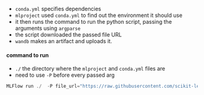 

- `conda.yml` specifies dependencies
- `mlproject` used `conda.yml` to find out the environment it should use
- it then runs the command to run the python script, passing the arguments using `argparse`
- the script downloaded the passed file URL
- `wandb` makes an artifact and uploads it.


#### command to run
- `./` the directory where the `mlproject` and `conda.yml` files are
- need to use `-P` before every passed arg

```powershell
MLFlow run ./  -P file_url="https://raw.githubusercontent.com/scikit-learn/scikit-learn/4dfdfb4e1bb3719628753a4ece995a1b2fa5312a/sklearn/datasets/data/iris.csv" -P artifact_name="iris" -P artifact_type="raw_data" -P artifact_description="The sklearn IRIS dataset"
```